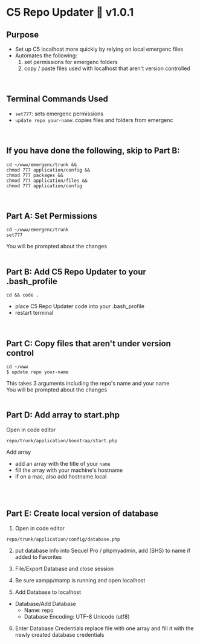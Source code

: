 # C5 Repo Updater 🚀 v1.0.1

## Purpose
+ Set up C5 localhost more quickly by relying on local emergenc files
+ Automates the following:
    1. set permissions for emergenc folders
    2. copy / paste files used with localhost that aren't version controlled
<br >

## Terminal Commands Used
+ `set777`: sets emergenc permissions
+ `update repo your-name`: copies files and folders from emergenc
<br >


## If you have done the following, skip to Part B:
```
cd ~/www/emergenc/trunk &&
chmod 777 application/config &&
chmod 777 packages &&
chmod 777 application/files &&
chmod 777 application/config
```
<br >


## Part A: Set Permissions
```
cd ~/www/emergenc/trunk
set777
```
You will be prompted about the changes
<br >
<br >


## Part B: Add C5 Repo Updater to your .bash_profile
```
cd && code .
```
+ place C5 Repo Updater code into your .bash_profile
+ restart terminal
<br >


## Part C: Copy files that aren't under version control
```
cd ~/www
$ update repo your-name
```
This takes 3 arguments including the repo's name and your name 
<br >
You will be prompted about the changes
<br >
<br >


## Part D: Add array to start.php
Open in code editor
```
repo/trunk/application/boostrap/start.php
```
Add array
+ add an array with the title of your `name`
+ fill the array with your machine's hostname
+ if on a mac, also add hostname.local
<br >
<br >


## Part E: Create local version of database
1. Open in code editor
```
repo/trunk/application/config/database.php
```

2. put database info into Sequel Pro / phpmyadmin, add (SHS) to name if added to Favorites

3. File/Export Database and close session

4. Be sure xampp/mamp is running and open localhost

5. Add Database to localhost
+ Database/Add Database
    - Name: repo
    - Database Encoding: UTF-8 Unicode (utf8)

6. Enter Database Credentials
replace file with one array and fill it with the newly created database credentials
